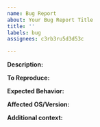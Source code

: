 ```yaml
---
name: Bug Report
about: Your Bug Report Title
title: ''
labels: bug
assignees: c3rb3ru5d3d53c

---
```


**Description:**

**To Reproduce:**

**Expected Behavior:**

**Affected OS/Version:**

**Additional context:**
